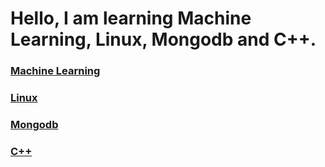 # Hello, I am learning Machine Learning, Linux, Mongodb and C++.


### [Machine Learning](http://suyulu.github.io/machinelearning)


### [Linux](http://suyulu.github.io/linux)


### [Mongodb](http://suyulu.github.io/mongodb)


### [C++](http://suyulu.github.io/cpp)
